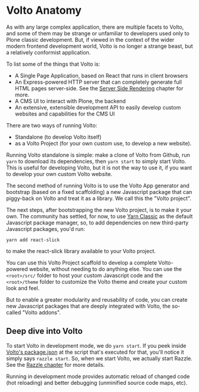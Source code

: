 # Volto Anatomy

As with any large complex application, there are multiple facets to Volto, and
some of them may be strange or unfamiliar to developers used only to Plone
classic development. But, if viewed in the context of the wider modern frontend
development world, Volto is no longer a strange beast, but a relatively
conformist application.

To list some of the things that Volto is:

- A Single Page Application, based on React that runs in client browsers
- An Express-powered HTTP server that can completely generate full HTML pages
  server-side. See the [Server Side Rendering](./client-ssr) chapter for more.
- A CMS UI to interact with Plone, the backend
- An extensive, extensible development API to easily develop custom websites and
  capabilities for the CMS UI

There are two ways of running Volto:

- Standalone (to develop Volto itself)
- as a Volto Project (for your own custom use, to develop a new website).

Running Volto standalone is simple: make a clone of Volto from Github, run
`yarn` to download its dependencies, then `yarn start` to simply start Volto.
This is useful for developing Volto, but it is not the way to use it, if you
want to develop your own custom Volto website.

The second method of running Volto is to use the Volto App generator and
bootstrap (based on a fixed scaffolding) a new Javascript package that can
piggy-back on Volto and treat it as a library. We call this the "Volto
project".


The next steps, after bootstrapping the new Volto project, is to make it your
own. The community has settled, for now, to use [Yarn
Classic](https://classic.yarnpkg.com/lang/en/) as the default Javascript
package manager, so, to add dependencies on new third-party
Javascript packages, you'd run:

```
yarn add react-slick
```

to make the react-slick library available to your Volto project.

You can use this Volto Project scaffold to develop a complete Volto-powered
website, without needing to do anything else. You can use the `<root>/src/` folder to
host your custom Javascript code and the `<root>/theme` folder to customize the
Volto theme and create your custom look and feel.

But to enable a greater modularity and reusability of code, you can create new
Javascript packages that are deeply integrated with Volto, the so-called "Volto
addons".

## Deep dive into Volto

To start Volto in development mode, we do `yarn start`. If you peek inside [Volto's
package.json](https://github.com/plone/volto/blob/d7b6db3db239d09ceafee61dacf14fa7acec9b4b/package.json#L33) at
the script that's executed for that, you'll notice it simply says `razzle
start`. So, when we start Volto, we actually start Razzle. See the
[Razzle chapter](./razzle) for more details.

Running in development mode provides automatic reload of changed code
(hot reloading) and better debugging (unminified source code maps, etc).
